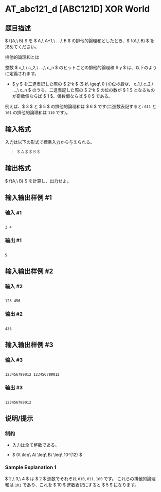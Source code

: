 # AT_abc121_d [ABC121D] XOR World

## 题目描述

[problemUrl]: https://atcoder.jp/contests/abc121/tasks/abc121_d

$ f(A,\ B) $ を $ A,\ A+1,\ ...,\ B $ の排他的論理和としたとき、$ f(A,\ B) $ を求めてください。

排他的論理和とは

整数 $ c_1,\ c_2,\ ...,\ c_n $ のビットごとの排他的論理和 $ y $ は、以下のように定義されます。

- $ y $ を二進表記した際の $ 2^k $ ($ k\ \geq\ 0 $) の位の数は、$ c_1,\ c_2,\ ...,\ c_n $ のうち、二進表記した際の $ 2^k $ の位の数が $ 1 $ となるものが奇数個ならば $ 1 $、偶数個ならば $ 0 $ である。

例えば、$ 3 $ と $ 5 $ の排他的論理和は $ 6 $ です(二進数表記すると: `011` と `101` の排他的論理和は `110` です)。

## 输入格式

入力は以下の形式で標準入力から与えられる。

> $ A $ $ B $

## 输出格式

$ f(A,\ B) $ を計算し、出力せよ。

## 输入输出样例 #1

### 输入 #1

```
2 4
```

### 输出 #1

```
5
```

## 输入输出样例 #2

### 输入 #2

```
123 456
```

### 输出 #2

```
435
```

## 输入输出样例 #3

### 输入 #3

```
123456789012 123456789012
```

### 输出 #3

```
123456789012
```

## 说明/提示

### 制約

- 入力は全て整数である。
- $ 0\ \leq\ A\ \leq\ B\ \leq\ 10^{12} $

### Sample Explanation 1

$ 2,\ 3,\ 4 $ は $ 2 $ 進数でそれぞれ `010`, `011`, `100` です。 これらの排他的論理和は `101` であり、これを $ 10 $ 進数表記にすると $ 5 $ になります。